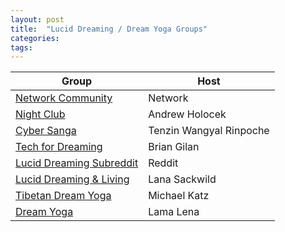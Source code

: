 ```yaml
---
layout: post
title:  "Lucid Dreaming / Dream Yoga Groups"
categories: 
tags:
---
```


| Group                  | Host   |  
| --------                 | -------     |
| <a href="https://network.foundation/community">Network Community  </a>        | Network    | 
| <a href="https://community.nightclub.andrewholecek.com/latest">Night Club  </a>           | Andrew Holocek     |
| <a href="https://cybersangha.net/online-communities/">Cyber Sanga  </a>           | Tenzin Wangyal Rinpoche       |
| <a href="https://techfordreaming.com">Tech for Dreaming  </a>           | Brian Gilan       |
| <a href="https://www.reddit.com/r/LucidDreaming/">Lucid Dreaming Subreddit  </a>           | Reddit       |
| <a href="https://www.facebook.com/groups/luciddreamingandliving">Lucid Dreaming & Living  </a>           | Lana Sackwild       |
| <a href="https://www.facebook.com/profile.php?id=100063315752513">Tibetan Dream Yoga  </a>           | Michael Katz       |
| <a href="https://lamalenateachings.com/teaching-schedule/">Dream Yoga  </a>           | Lama Lena       |


<br> 

